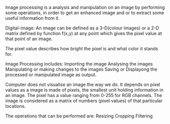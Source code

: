 Image processing is a analysis and manipulation on an image by performing some operations, in order to get an enhanced image and or to extract some useful information from it. 

Digital-image:
An image can be defined as a 3-D(colour images) or a 2-D matrix defined by function f(x,y) at any point which gives the pixel value at that point of an image. 

The pixel value describes how bright the pixel is and what color it stands for.

Image Processing includes:
Importing the image
Analysing the images
Manipulating or making changes to the images
Saving or Displayong the processed or manipulated image as output.

Computer does not visualise an image the way we do.
 It depends on pixel values as a image is made of pixels, the smallest unit holding information in an image.
 The pixel has a value ranging from 0-255 for RGB channels.
 The image is considered as a matrix of numbers (pixel values) of that particular locations.

 The operations that can be performed are:
 Resizing
 Cropping
 Filtering
 
